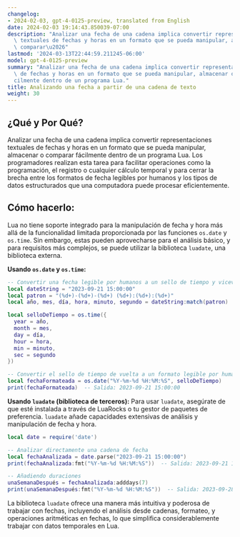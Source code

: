 ```yaml
---
changelog:
- 2024-02-03, gpt-4-0125-preview, translated from English
date: 2024-02-03 19:14:43.850039-07:00
description: "Analizar una fecha de una cadena implica convertir representaciones\
  \ textuales de fechas y horas en un formato que se pueda manipular, almacenar o\
  \ comparar\u2026"
lastmod: '2024-03-13T22:44:59.211245-06:00'
model: gpt-4-0125-preview
summary: "Analizar una fecha de una cadena implica convertir representaciones textuales\
  \ de fechas y horas en un formato que se pueda manipular, almacenar o comparar f\xE1\
  cilmente dentro de un programa Lua."
title: Analizando una fecha a partir de una cadena de texto
weight: 30
---
```


## ¿Qué y Por Qué?
Analizar una fecha de una cadena implica convertir representaciones textuales de fechas y horas en un formato que se pueda manipular, almacenar o comparar fácilmente dentro de un programa Lua. Los programadores realizan esta tarea para facilitar operaciones como la programación, el registro o cualquier cálculo temporal y para cerrar la brecha entre los formatos de fecha legibles por humanos y los tipos de datos estructurados que una computadora puede procesar eficientemente.

## Cómo hacerlo:
Lua no tiene soporte integrado para la manipulación de fecha y hora más allá de la funcionalidad limitada proporcionada por las funciones `os.date` y `os.time`. Sin embargo, estas pueden aprovecharse para el análisis básico, y para requisitos más complejos, se puede utilizar la biblioteca `luadate`, una biblioteca externa.

**Usando `os.date` y `os.time`:**
```lua
-- Convertir una fecha legible por humanos a un sello de tiempo y viceversa
local dateString = "2023-09-21 15:00:00"
local patron = "(%d+)-(%d+)-(%d+) (%d+):(%d+):(%d+)"
local año, mes, día, hora, minuto, segundo = dateString:match(patron)

local selloDeTiempo = os.time({
  year = año,
  month = mes,
  day = día,
  hour = hora,
  min = minuto,
  sec = segundo
})

-- Convertir el sello de tiempo de vuelta a un formato legible por humanos
local fechaFormateada = os.date("%Y-%m-%d %H:%M:%S", selloDeTiempo)
print(fechaFormateada)  -- Salida: 2023-09-21 15:00:00
```

**Usando `luadate` (biblioteca de terceros):**
Para usar `luadate`, asegúrate de que esté instalada a través de LuaRocks o tu gestor de paquetes de preferencia. `luadate` añade capacidades extensivas de análisis y manipulación de fecha y hora.

```lua
local date = require('date')

-- Analizar directamente una cadena de fecha
local fechaAnalizada = date.parse("2023-09-21 15:00:00")
print(fechaAnalizada:fmt("%Y-%m-%d %H:%M:%S"))  -- Salida: 2023-09-21 15:00:00

-- Añadiendo duraciones
unaSemanaDespués = fechaAnalizada:adddays(7)
print(unaSemanaDespués:fmt("%Y-%m-%d %H:%M:%S"))  -- Salida: 2023-09-28 15:00:00
```

La biblioteca `luadate` ofrece una manera más intuitiva y poderosa de trabajar con fechas, incluyendo el análisis desde cadenas, formateo, y operaciones aritméticas en fechas, lo que simplifica considerablemente trabajar con datos temporales en Lua.
